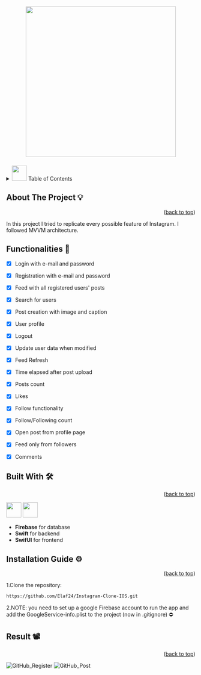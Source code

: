 <!-- Improved compatibility of back to top link: See: https://github.com/othneildrew/Best-README-Template/pull/73 -->
<a id="readme-top"></a>
<!--
*** Thanks for checking out the Best-README-Template. If you have a suggestion
*** that would make this better, please fork the repo and create a pull request
*** or simply open an issue with the tag "enhancement".
*** Don't forget to give the project a star!
*** Thanks again! Now go create something AMAZING! :D
-->



<!-- PROJECT SHIELDS -->
<!--
*** I'm using markdown "reference style" links for readability.
*** Reference links are enclosed in brackets [ ] instead of parentheses ( ).
*** See the bottom of this document for the declaration of the reference variables
*** for contributors-url, forks-url, etc. This is an optional, concise syntax you may use.
*** https://www.markdownguide.org/basic-syntax/#reference-style-links
-->
<!--[![Contributors][contributors-shield]][contributors-url]
[![Forks][forks-shield]][forks-url]
[![Stargazers][stars-shield]][stars-url]
[![Issues][issues-shield]][issues-url]
[![MIT License][license-shield]][license-url]
[![LinkedIn][linkedin-shield]][linkedin-url] -->



<!-- PROJECT LOGO -->
<br />
<div align="center">
<!--   <a href="https://github.com/othneildrew/Best-README-Template"> -->
    <img src="https://github.com/Elaf24/Instagram-Clone-IOS/assets/110555263/601c5dcb-9f41-4cd9-9c47-a37b70a4c227" height="400" width="400">



  </a>

  <h3 align="center"></h3>

  <p align="center">
<!--     An awesome README template to jumpstart your projects! -->
<!--     <br /> -->
<!--     <a href="https://github.com/othneildrew/Best-README-Template"><strong>Explore the docs »</strong></a>
    <br />
    <br /> -->
<!--     <a href="https://github.com/othneildrew/Best-README-Template">View Demo</a> -->
<!--     ·
    <a href="https://github.com/othneildrew/Best-README-Template/issues/new?labels=bug&template=bug-report---.md">Report Bug</a> -->
<!--     · -->
<!--     <a href="https://github.com/othneildrew/Best-README-Template/issues/new?labels=enhancement&template=feature-request---.md">Request Feature</a> -->
  </p>
</div>



<!-- TABLE OF CONTENTS -->
<details>
  <summary> <img src="https://github.com/Elaf24/AI-Project/assets/110555263/20ff6046-c470-4875-8923-93b8b44c6e17" height="40" widht="40"> Table of Contents</summary>
  <ol>
   <li><a href="#about">About The Project</a></li>
    <li><a href="#built-with">Built With</a></li>
    <li><a href="#installation-guide">Installation Guide</a></li>
    <li><a href="#result">Result</a></li>
  </ol>
</details>




<!-- ABOUT THE PROJECT -->
## About The Project :bulb:
<p align="right">(<a id="about" href="#readme-top">back to top</a>)</p>
In this project I tried to replicate every possible feature of Instagram. I followed MVVM architecture.

 ## Functionalities :pushpin:
- [X] Login with e-mail and password
- [X] Registration with e-mail and password
- [X] Feed with all registered users' posts
- [X] Search for users
- [X] Post creation with image and caption
- [X] User profile
- [X] Logout

- [X] Update user data when modified
- [X] Feed Refresh
- [X] Time elapsed after post upload
- [X] Posts count
- [X] Likes
- [X] Follow functionality
- [X] Follow/Following count
- [X] Open post from profile page
- [X] Feed only from followers
- [X] Comments






## Built With  :hammer_and_wrench:
<p align="right">(<a id= "built-with" href="#readme-top">back to top</a>)</p>
<img src="https://github.com/Elaf24/ChatApp/assets/110555263/d28603e7-a713-4555-906e-c2b3c76648c3" height=40 width=40>
<img src="https://github.com/Elaf24/ChatApp/assets/110555263/700e35b3-edca-4c92-a764-57926d43034e" height=40 width=40>

* **Firebase** for  database
* **Swift** for backend
* **SwifUI** for frontend





<!-- GETTING STARTED -->
## Installation Guide :gear:
<p align="right">(<a id="installation-guide" href="#readme-top">back to top</a>)</p>

1.Clone the repository:

  ```sh
https://github.com/Elaf24/Instagram-Clone-IOS.git
  ```



2.NOTE: you need to set up a google Firebase account to run the app and add the GoogleService-info.plist to the project (now in .gitignore) :no_entry:







<!-- USAGE EXAMPLES -->




<!-- ROADMAP -->
## Result :film_projector:
<p align="right">(<a id="result" href="#readme-top">back to top</a>)</p>

![GitHub_Register](https://github.com/Elaf24/Instagram-Clone-IOS/assets/110555263/cdf8d169-6af8-4cf1-9886-c51a459966e8)
![GitHub_Post](https://github.com/Elaf24/Instagram-Clone-IOS/assets/110555263/a0c10060-ca8f-497b-9d95-d2a487c663f3)








<!-- CONTRIBUTING -->


